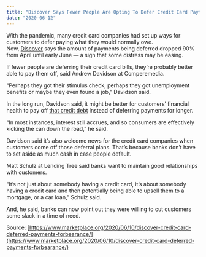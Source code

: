 ```yaml
---
title: "Discover Says Fewer People Are Opting To Defer Credit Card Payments"
date: "2020-06-12"
---
```


With the pandemic, many credit card companies had set up ways for customers to defer paying what they would normally owe. Now, [Discover](https://www.bloomberg.com/news/articles/2020-06-09/discover-says-80-of-skip-a-payment-clients-back-on-their-feet) says the amount of payments being deferred dropped 90% from April until early June — a sign that some distress may be easing.

If fewer people are deferring their credit card bills, they’re probably better able to pay them off, said Andrew Davidson at Comperemedia.

“Perhaps they got their stimulus check, perhaps they got unemployment benefits or maybe they even found a job,” Davidson said.

In the long run, Davidson said, it might be better for customers’ financial health to pay off [that credit debt](https://www.marketplace.org/2020/05/11/covid-19-economy-consumer-spending-habits-savings/) instead of deferring payments for longer.

“In most instances, interest still accrues, and so consumers are effectively kicking the can down the road,” he said.

Davidson said it’s also welcome news for the credit card companies when customers come off those deferral plans. That’s because banks don’t have to set aside as much cash in case people default.

Matt Schulz at Lending Tree said banks want to maintain good relationships with customers.

“It’s not just about somebody having a credit card, it’s about somebody having a credit card and then potentially being able to upsell them to a mortgage, or a car loan,” Schulz said.

And, he said, banks can now point out they were willing to cut customers some slack in a time of need.

Source: [https://www.marketplace.org/2020/06/10/discover-credit-card-deferred-payments-forbearance/](https://www.marketplace.org/2020/06/10/discover-credit-card-deferred-payments-forbearance/)
